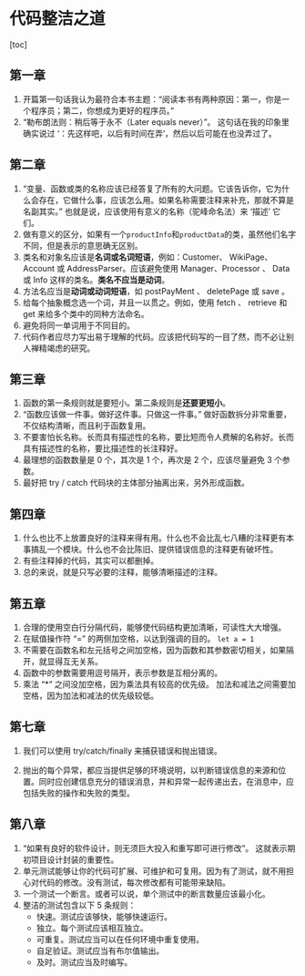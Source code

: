 # 代码整洁之道

[toc]

## 第一章

1. 开篇第一句话我认为最符合本书主题：“阅读本书有两种原因：第一，你是一个程序员；第二，你想成为更好的程序员。”
2. “勒布朗法则：稍后等于永不（Later equals never）”。 这句话在我的印象里确实说过 ‘：先这样吧，以后有时间在弄’，然后以后可能在也没弄过了。

## 第二章

1. “变量、函数或类的名称应该已经答复了所有的大问题。它该告诉你，它为什么会存在，它做什么事，应该怎么用。如果名称需要注释来补充，那就不算是名副其实。” 也就是说，应该使用有意义的名称（驼峰命名法）来 ‘描述’ 它们。
2. 做有意义的区分，如果有一个`productInfo`和`productData`的类，虽然他们名字不同，但是表示的意思确无区别。
3. 类名和对象名应该是**名词或名词短语**，例如：Customer、 WikiPage、Account 或 AddressParser。应该避免使用 Manager、Processor 、 Data 或 Info 这样的类名。**类名不应当是动词**。
4. 方法名应当是**动词或动词短语**，如 postPayMent 、 deletePage 或 save 。
5. 给每个抽象概念选一个词，并且一以贯之。例如，使用 fetch 、 retrieve 和 get 来给多个类中的同种方法命名。
6. 避免将同一单词用于不同目的。
7. 代码作者应尽力写出易于理解的代码。应该把代码写的一目了然，而不必让别人禅精竭虑的研究。

## 第三章

1. 函数的第一条规则就是要短小。第二条规则是**还要更短小**。
2. “函数应该做一件事。做好这件事。只做这一件事。” 做好函数拆分非常重要，不仅结构清晰，而且利于函数复用。
3. 不要害怕长名称。长而具有描述性的名称，要比短而令人费解的名称好。长而具有描述性的名称，要比描述性的长注释好。
4. 最理想的函数数量是 0 个，其次是 1 个，再次是 2 个，应该尽量避免 3 个参数。
5. 最好把 try / catch 代码块的主体部分抽离出来，另外形成函数。

## 第四章

1. 什么也比不上放置良好的注释来得有用。什么也不会比乱七八糟的注释更有本事搞乱一个模块。什么也不会比陈旧、提供错误信息的注释更有破坏性。
2. 有些注释掉的代码，其实可以都删掉。
3. 总的来说，就是只写必要的注释，能够清晰描述的注释。

## 第五章

1. 合理的使用空白行分隔代码，能够使代码结构更加清晰，可读性大大增强。
2. 在赋值操作符  “=” 的两侧加空格，以达到强调的目的。 `let a = 1`
3. 不需要在函数名和左元括号之间加空格，因为函数和其参数密切相关，如果隔开，就显得互无关系。
4. 函数中的参数需要用逗号隔开，表示参数是互相分离的。
5. 乘法 “*” 之间没加空格，因为乘法具有较高的优先级。 加法和减法之间需要加空格，因为加法和减法的优先级较低。

## 第七章

1. 我们可以使用 try/catch/finally 来捕获错误和抛出错误。

2. 抛出的每个异常，都应当提供足够的环境说明，以判断错误信息的来源和位置。同时应创建信息充分的错误消息，并和异常一起传递出去，在消息中，应包括失败的操作和失败的类型。

## 第八章

1. “如果有良好的软件设计，则无须巨大投入和重写即可进行修改”。 这就表示期初项目设计封装的重要性。
2. 单元测试能够让你的代码可扩展、可维护和可复用。因为有了测试，就不用担心对代码的修改。没有测试，每次修改都有可能带来缺陷。
3. 一个测试一个断言。或者可以说，单个测试中的断言数量应该最小化。
4. 整洁的测试包含以下 5 条规则：
   - 快速。测试应该够快，能够快速运行。
   - 独立。每个测试应该相互独立。
   - 可重复。测试应当可以在任何环境中重复使用。
   - 自足验证。测试应当有布尔值输出。
   - 及时。测试应当及时编写。
